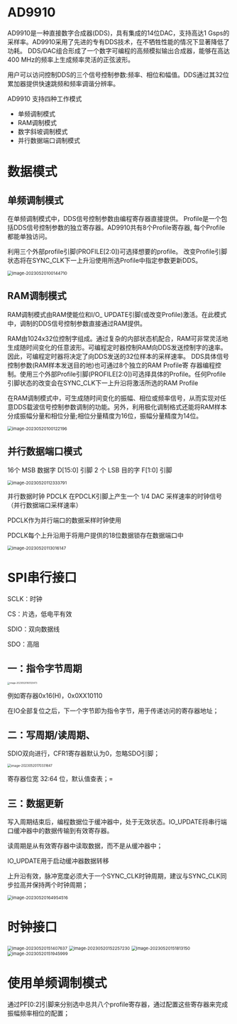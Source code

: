 # AD9910

AD9910是一种直接数字合成器(DDS)，具有集成的14位DAC，支持高达1 Gsps的采样率。AD9910采用了先进的专有DDS技术，在不牺牲性能的情况下显著降低了功耗。
DDS/DAC组合形成了一个数字可编程的高频模拟输出合成器，能够在高达400 MHz的频率上生成频率灵活的正弦波形。

用户可以访问控制DDS的三个信号控制参数:频率、相位和幅值。DDS通过其32位累加器提供快速跳频和频率调谐分辨率。

AD9910 支持四种工作模式

- 单频调制模式
- RAM调制模式
- 数字斜坡调制模式
- 并行数据端口调制模式





# 数据模式

## 单频调制模式

在单频调制模式中，DDS信号控制参数由编程寄存器直接提供。
Profile是一个包括DDS信号控制参数的独立寄存器。AD9910共有8个Profile寄存器, 每个Profile都能单独访问。

利用三个外部profile引脚(PROFILE[2:0])可选择想要的profile。
改变Profile引脚状态将在SYNC_CLK下一上升沿使用所选Profile中指定参数更新DDS。

<img src="../Typoraphoto/image-20230520100144710.png" alt="image-20230520100144710" style="zoom:67%;" />











## RAM调制模式

RAM调制模式由RAM使能位和I/O_ UPDATE引脚(或改变Profile)激活。在此模式中，调制的DDS信号控制参数直接通过RAM提供。

RAM由1024x32位控制字组成。通过复杂的内部状态机配合，RAM可非常灵活地生成随时间变化的任意波形。可编程定时器控制RAM向DDS发送控制字的速率。因此，可编程定时器将决定了向DDS发送的32位样本的采样速率。
DDS具体信号控制参数(RAM样本发送目的地)也可通过8个独立的RAM Profile寄 存器编程控制。使用三个外部Profile引脚(PROFILE[2:0])可选择具体的Profile。任何Profile引脚状态的改变会在SYNC_CLK下一上升沿将激活所选的RAM Profile

在RAM调制模式中，可生成随时间变化的振幅、相位或频率信号，从而实现对任意DDS载波信号控制参数调制的功能。另外，利用极化调制格式还能将RAM样本分成振幅分量和相位分量;相位分量精度为16位，振幅分量精度为14位。

<img src="../Typoraphoto/image-20230520100122196.png" alt="image-20230520100122196" style="zoom:67%;" />







## 并行数据端口模式

16个 MSB 数据字 D[15:0] 引脚
2  个  LSB  目的字 F[1:0]	引脚

<img src="../Typoraphoto/image-20230520112333791.png" alt="image-20230520112333791" style="zoom:67%;" />

并行数据时钟 PDCLK
在PDCLK引脚上产生一个 1/4 DAC 采样速率的时钟信号（并行数据端口采样速率）

PDCLK作为并行端口的数据采样时钟使用

PDCLK每个上升沿用于将用户提供的18位数据锁存在数据端口中

<img src="../Typoraphoto/image-20230520113016147.png" alt="image-20230520113016147" style="zoom:67%;" />



















# SPI串行接口

SCLK：时钟

CS：片选，低电平有效

SDIO：双向数据线

SDO：高阻



## 一：指令字节周期

<img src="../Typoraphoto/image-20230520160120473.png" alt="image-20230520160120473" style="zoom: 33%;" />

例如寄存器0x16(H)，0x0XX10110

在IO全部复位之后，下一个字节即为指令字节，用于传递访问的寄存器地址；









## 二：写周期/读周期、

SDIO双向进行，CFR1寄存器默认为0，忽略SDO引脚；

<img src="../Typoraphoto/image-20230520170331647.png" alt="image-20230520170331647" style="zoom: 50%;" />

寄存器位宽 32:64 位，默认值查表；=







## 三：数据更新

写入周期结束后，编程数据位于缓冲器中，处于无效状态。IO_UPDATE将串行端口缓冲器中的数据传输到有效寄存器。

读周期是从有效寄存器中读取数据，而不是从缓冲器中；

IO_UPDATE用于启动缓冲器数据转移

上升沿有效，脉冲宽度必须大于一个SYNC_CLK时钟周期，建议与SYNC_CLK同步拉高并保持两个时钟周期；

<img src="../Typoraphoto/image-20230520164954516.png" alt="image-20230520164954516" style="zoom:67%;" />





































# 时钟接口

<img src="../Typoraphoto/image-20230520151407637.png" alt="image-20230520151407637" style="zoom:67%;" />

<img src="../Typoraphoto/image-20230520152257230.png" alt="image-20230520152257230" style="zoom:67%;" />

<img src="../Typoraphoto/image-20230520151813150.png" alt="image-20230520151813150" style="zoom:67%;" />

<img src="../Typoraphoto/image-20230520151945999.png" alt="image-20230520151945999" style="zoom: 67%;" />



# 使用单频调制模式

通过PF[0:2]引脚来分别选中总共八个profile寄存器，通过配置这些寄存器来完成振幅频率相位的配置；



# 

